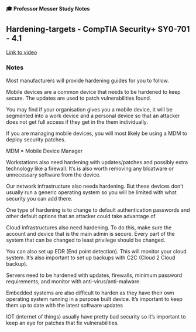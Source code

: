 #### 🎓 Professor Messer Study Notes

##  Hardening-targets - CompTIA Security+ SY0-701 - 4.1

[Link to video](https://youtu.be/YQKbs0ug0XQ?si=bFe4DKpVcWC15Cwe)

### Notes

Most manufacturers will provide hardening guides for you to follow.

Mobile devices are a common device that needs to be hardened to keep secure. The updates are used to patch vulnerabilities found. 

You may find if your organisation gives you a mobile device, it will be segmented into a work device and a personal device so that an attacker does not get full access if they get in the them individually.

If you are managing mobile devices, you will most likely be using a MDM to deploy security patches.

MDM = Mobile Device Manager

Workstations also need hardening with updates/patches and possibly extra technology like a firewall. It’s is also worth removing any bloatware or unnecessary software from the device.

Our network infrastructure also needs hardening. But these devices don’t usually run a generic operating system so you will be limited with what security you can add there.

One type of hardening is to change to default authentication passwords and other default options that an attacker could take advantage of.

Cloud infrastructures also need hardening. To do this, make sure the account and device that is the main admin is secure. Every part of the system that can be changed to least privilege should be changed.

You can also set up EDR (End point detection). This will monitor your cloud system. It’s also important to set up backups with C2C (Cloud 2 Cloud backup).

Servers need to be hardened with updates, firewalls, minimum password requirements, and monitor with anti-virus/anti-malware.

Embedded systems are also difficult to harden as they have their own operating system running in a purpose built device. It’s important to keep them up to date with the latest software updates

IOT (internet of things) usually have pretty bad security so it’s important to keep an eye for patches that fix vulnerabilities.
